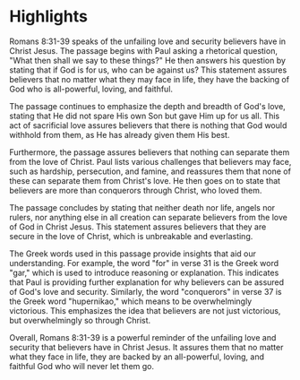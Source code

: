 # Highlights

Romans 8:31-39 speaks of the unfailing love and security believers have in Christ Jesus. The passage begins with Paul asking a rhetorical question, "What then shall we say to these things?" He then answers his question by stating that if God is for us, who can be against us? This statement assures believers that no matter what they may face in life, they have the backing of God who is all-powerful, loving, and faithful.

The passage continues to emphasize the depth and breadth of God's love, stating that He did not spare His own Son but gave Him up for us all. This act of sacrificial love assures believers that there is nothing that God would withhold from them, as He has already given them His best.

Furthermore, the passage assures believers that nothing can separate them from the love of Christ. Paul lists various challenges that believers may face, such as hardship, persecution, and famine, and reassures them that none of these can separate them from Christ's love. He then goes on to state that believers are more than conquerors through Christ, who loved them.

The passage concludes by stating that neither death nor life, angels nor rulers, nor anything else in all creation can separate believers from the love of God in Christ Jesus. This statement assures believers that they are secure in the love of Christ, which is unbreakable and everlasting.

The Greek words used in this passage provide insights that aid our understanding. For example, the word "for" in verse 31 is the Greek word "gar," which is used to introduce reasoning or explanation. This indicates that Paul is providing further explanation for why believers can be assured of God's love and security. Similarly, the word "conquerors" in verse 37 is the Greek word "hupernikao," which means to be overwhelmingly victorious. This emphasizes the idea that believers are not just victorious, but overwhelmingly so through Christ.

Overall, Romans 8:31-39 is a powerful reminder of the unfailing love and security that believers have in Christ Jesus. It assures them that no matter what they face in life, they are backed by an all-powerful, loving, and faithful God who will never let them go.


